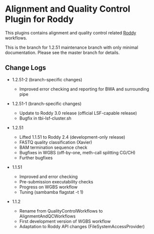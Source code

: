 # Alignment and Quality Control Plugin for Roddy

This plugins contains alignment and quality control related [Roddy](https://github.com/TheRoddyWMS/Roddy) workflows.

This is the branch for 1.2.51 maintenance branch with only minimal documentation. Please see the master branch for details.


## Change Logs

* 1.2.51-2 (branch-specific changes)
  - Improved error checking and reporting for BWA and surrounding pipe

* 1.2.51-1 (branch-specific changes)
  - Update to Roddy 3.0 release (official LSF-capable release)
  - Bugfix in tbi-lsf-cluster.sh

* 1.2.51
  - Lifted 1.1.51 to Roddy 2.4 (development-only release)
  - FASTQ quality classification (Xavier)
  - BAM termination sequence check
  - Bugfixes in WGBS (off-by-one, meth-call splitting CG/CH)
  - Further bugfixes

* 1.1.51
  - Improved and error checking
  - Pre-submission executability checks
  - Progress on WGBS workflow
  - Tuning (sambamba flagstat -t 1)

* 1.1.2
  - Rename from QualityControlWorkflows to AlignmentAndQCWorkflows
  - First development version of WGBS workflow
  - Adaptation to Roddy API changes (FileSystemAccessProvider)
